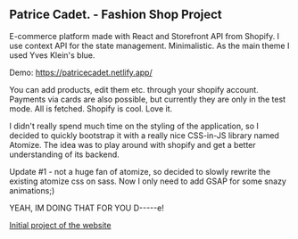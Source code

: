 ## Patrice Cadet. - Fashion Shop Project

E-commerce platform made with React and Storefront API from Shopify. I use context API for the state management.
Minimalistic. As the main theme I used Yves Klein's blue.

Demo: https://patricecadet.netlify.app/

You can add products, edit them etc. through your shopify account. Payments via cards are also possible, but currently they are only in the test mode. All is fetched. Shopify is cool. Love it.

I didn't really spend much time on the styling of the application, so I decided to quickly bootstrap it with a really nice CSS-in-JS library named Atomize. The idea was to play around with shopify and get a better understanding of its backend.

Update #1 - not a huge fan of atomize, so decided to slowly rewrite the existing atomize css on sass.
Now I only need to add GSAP for some snazy animations;)

YEAH, IM DOING THAT FOR YOU D-----e!

[Initial project of the website](https://i.ibb.co/pJhPn7S/Screenshot-2020-07-29-React-App.jpg)
